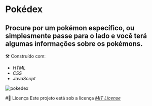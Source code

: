 # Pokédex
Procure por um pokémon específico, ou simplesmente passe para o lado e você terá algumas informações 
sobre os pokémons.
---
🛠️ Construído com:
* _HTML_
* _CSS_
* _JavaScript_

![pokedex](https://user-images.githubusercontent.com/110541376/211201817-5efd339f-b54c-41de-ac02-aad0323bd7a5.png)

#📄 Licença
Este projeto está sob a licença [_MIT License_](https://github.com/BrunoAmadei/pokedex/blob/main/LICENSE)
